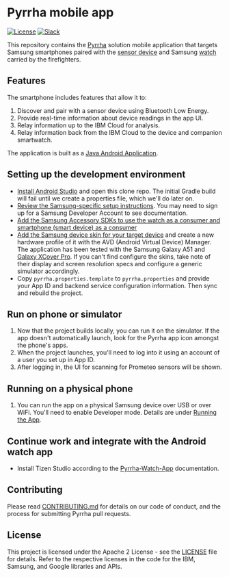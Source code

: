 # Pyrrha mobile app

[![License](https://img.shields.io/badge/License-Apache2-blue.svg)](https://www.apache.org/licenses/LICENSE-2.0) [![Slack](https://img.shields.io/static/v1?label=Slack&message=%23prometeo-pyrrha&color=blue)](https://callforcode.org/slack)

This repository contains the [Pyrrha](https://github.com/Pyrrha-Platform/Pyrrha) solution mobile application that targets Samsung smartphones paired with the [sensor device](https://github.com/Pyrrha-Platform/Pyrrha-Firmware) and Samsung [watch](https://github.com/Pyrrha-Platform/Pyrrha-Watch-App) carried by the firefighters.

## Features

The smartphone includes features that allow it to:

1. Discover and pair with a sensor device using Bluetooth Low Energy.
1. Provide real-time information about device readings in the app UI.
1. Relay information up to the IBM Cloud for analysis.
1. Relay information back from the IBM Cloud to the device and companion smartwatch.

The application is built as a [Java Android Application](https://developer.samsung.com/galaxy-watch-develop/creating-your-first-app/web-companion/setup-sdk.html).

## Setting up the development environment

- [Install Android Studio](https://developer.android.com/studio) and open this clone repo. The initial Gradle build will fail until we create a properties file, which we'll do later on.
- [Review the Samsung-specific setup instructions](https://developer.samsung.com/mobile/galaxy-sdk-getting-started.html). You may need to sign up for a Samsung Developer Account to see documentation.
- [Add the Samsung Accessory SDKs to use the watch as a consumer and smartphone (smart device) as a consumer](https://developer.samsung.com/galaxy-accessory)
- [Add the Samsung device skin for your target device](https://developer.samsung.com/galaxy-emulator-skin/guide.html) and create a new hardware profile of it with the AVD (Android Virtual Device) Manager. The application has been tested with the Samsung Galaxy A51 and [Galaxy XCover Pro](https://www.samsung.com/es/business/smartphones/galaxy-xcover-pro-g715/). If you can't find configure the skins, take note of their display and screen resolution specs and configure a generic simulator accordingly.
- Copy `pyrrha.properties.template` to `pyrrha.properties` and provide your App ID and backend service configuration information. Then sync and rebuild the project.

## Run on phone or simulator

1. Now that the project builds locally, you can run it on the simulator. If the app doesn't automatically launch, look for the Pyrrha app icon amongst the phone's apps.
1. When the project launches, you'll need to log into it using an account of a user you set up in App ID.
1. After logging in, the UI for scanning for Prometeo sensors will be shown.

## Running on a physical phone

1. You can run the app on a physical Samsung device over USB or over WiFi. You'll need to enable Developer mode. Details are under [Running the App](https://developer.samsung.com/mobile/galaxy-sdk-getting-started.html).

## Continue work and integrate with the Android watch app

- Install Tizen Studio according to the [Pyrrha-Watch-App](https://github.com/Pyrrha-Platform/Pyrrha-Watch-App) documentation.

## Contributing

Please read [CONTRIBUTING.md](CONTRIBUTING.md) for details on our code of conduct, and the process for submitting Pyrrha pull requests.

## License

This project is licensed under the Apache 2 License - see the [LICENSE](LICENSE) file for details. Refer to the respective licenses in the code for the IBM, Samsung, and Google libraries and APIs.
